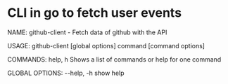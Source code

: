 # CLI in go to fetch user events

NAME:
   github-client - Fetch data of github with the API

USAGE:
   github-client [global options] command [command options]

COMMANDS:
   help, h  Shows a list of commands or help for one command

GLOBAL OPTIONS:
   --help, -h  show help
